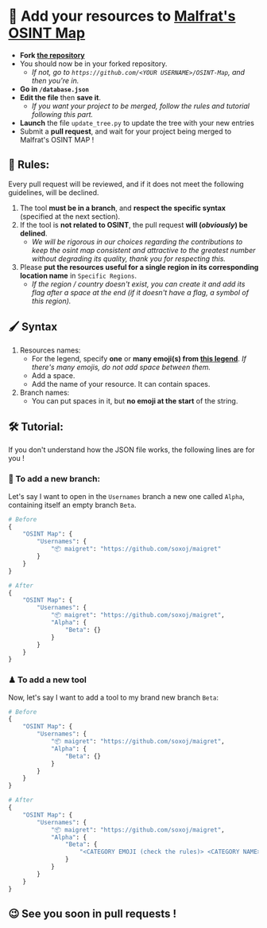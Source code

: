 # 🧩 Add your resources to [Malfrat's OSINT Map](https://map.malfrats.industries)
- **Fork [the repository](https://github.com/Malfrats/OSINT-Map)**
- You should now be in your forked repository.
  - _If not, go to `https://github.com/<YOUR USERNAME>/OSINT-Map`, and then you're in._
- **Go in `/database.json`**
- **Edit the file** then **save it**.
  - _If you want your project to be merged, follow the rules and tutorial following this part._
- **Launch** the file `update_tree.py` to update the tree with your new entries
- Submit a **pull request**, and wait for your project being merged to Malfrat's OSINT MAP !
## 📏 Rules:
Every pull request will be reviewed, and if it does not meet the following guidelines, will be declined.
1. The tool **must be in a branch**, and **respect the specific syntax** (specified at the next section).
2. If the tool is **not related to OSINT**, the pull request **will (_obviously_) be delined**.
    - _We will be rigorous in our choices regarding the contributions to keep the osint map consistent and attractive to the greatest number without degrading its quality, thank you for respecting this._
3. Please **put the resources useful for a single region in its corresponding location name** in `Specific Regions`.
    - _If the region / country doesn't exist, you can create it and add its flag after a space at the end (if it doesn't have a flag, a symbol of this region)._
## 🖌 Syntax
1. Resources names:
    - For the legend, specify **one** or **many emoji(s) from [this legend](https://github.com/Malfrats/OSINT-Map#-legend)**. _If there's many emojis, do not add space between them._
    - Add a space.
    - Add the name of your resource. It can contain spaces.
2. Branch names:
    - You can put spaces in it, but **no emoji at the start** of the string.
## 🛠 Tutorial:
If you don't understand how the JSON file works, the following lines are for you !
### 📂 To add a new branch:
Let's say I want to open in the `Usernames` branch a new one called `Alpha`, containing itself an empty branch `Beta`.
```python
# Before
{
    "OSINT Map": {
        "Usernames": {
            "📦 maigret": "https://github.com/soxoj/maigret"
        }
    }
}

# After
{
    "OSINT Map": {
        "Usernames": {
            "📦 maigret": "https://github.com/soxoj/maigret",
            "Alpha": {
                "Beta": {}
            }
        }
    }
}
```
### ♟ To add a new tool
Now, let's say I want to add a tool to my brand new branch `Beta`:
```python
# Before
{
    "OSINT Map": {
        "Usernames": {
            "📦 maigret": "https://github.com/soxoj/maigret",
            "Alpha": {
                "Beta": {}
            }
        }
    }
}

# After
{
    "OSINT Map": {
        "Usernames": {
            "📦 maigret": "https://github.com/soxoj/maigret",
            "Alpha": {
                "Beta": {
                    "<CATEGORY EMOJI (check the rules)> <CATEGORY NAME>": "url://to.my.awesome/tool"
                }
            }
        }
    }
}
```
## 😉 See you soon in pull requests !

